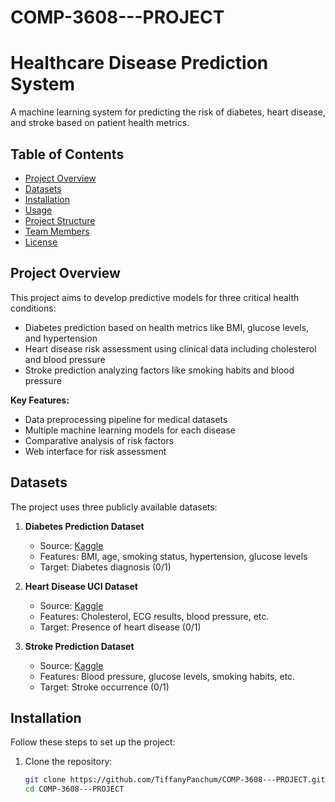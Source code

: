 # COMP-3608---PROJECT
# Healthcare Disease Prediction System

A machine learning system for predicting the risk of diabetes, heart disease, and stroke based on patient health metrics.

## Table of Contents
- [Project Overview](#project-overview)
- [Datasets](#datasets)
- [Installation](#installation)
- [Usage](#usage)
- [Project Structure](#project-structure)
- [Team Members](#team-members)
- [License](#license)

## Project Overview

This project aims to develop predictive models for three critical health conditions:
- Diabetes prediction based on health metrics like BMI, glucose levels, and hypertension
- Heart disease risk assessment using clinical data including cholesterol and blood pressure
- Stroke prediction analyzing factors like smoking habits and blood pressure

**Key Features:**
- Data preprocessing pipeline for medical datasets
- Multiple machine learning models for each disease
- Comparative analysis of risk factors
- Web interface for risk assessment

## Datasets

The project uses three publicly available datasets:

1. **Diabetes Prediction Dataset**
   - Source: [Kaggle](https://www.kaggle.com/datasets/iammustafatz/diabetes-prediction-dataset)
   - Features: BMI, age, smoking status, hypertension, glucose levels
   - Target: Diabetes diagnosis (0/1)

2. **Heart Disease UCI Dataset**
   - Source: [Kaggle](https://www.kaggle.com/datasets/redwankarimsony/heart-disease-data)
   - Features: Cholesterol, ECG results, blood pressure, etc.
   - Target: Presence of heart disease (0/1)

3. **Stroke Prediction Dataset**
   - Source: [Kaggle](https://www.kaggle.com/datasets/fedesoriano/stroke-prediction-dataset)
   - Features: Blood pressure, glucose levels, smoking habits, etc.
   - Target: Stroke occurrence (0/1)

## Installation

Follow these steps to set up the project:

1. Clone the repository:
   ```bash
   git clone https://github.com/TiffanyPanchum/COMP-3608---PROJECT.git
   cd COMP-3608---PROJECT

